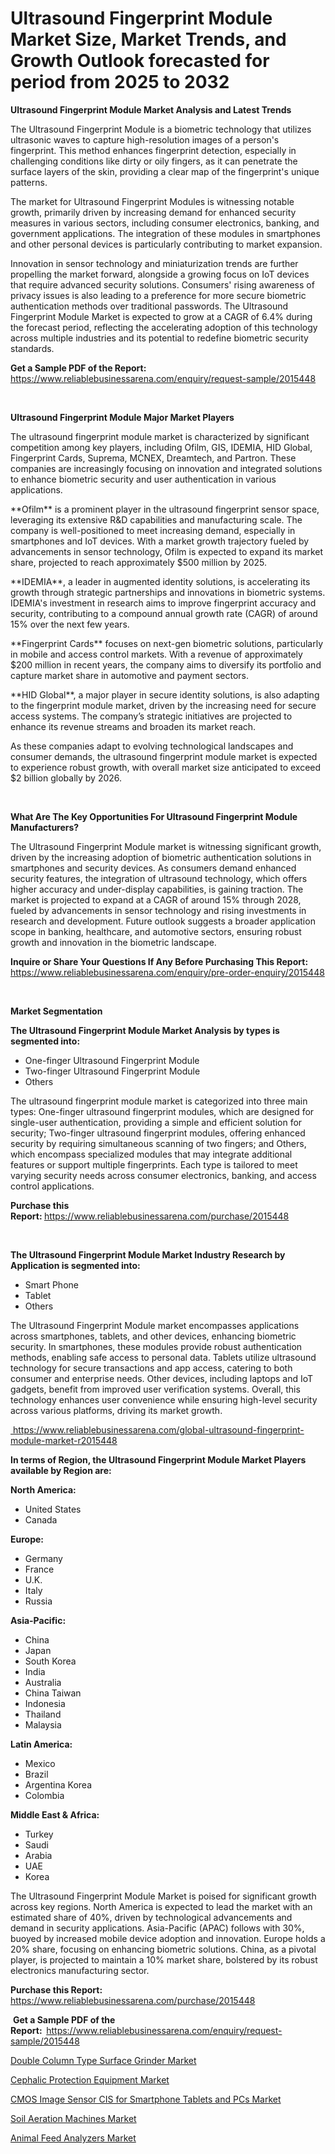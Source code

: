 <p><h1>Ultrasound Fingerprint Module Market Size, Market Trends, and Growth Outlook forecasted for period from 2025 to 2032</h1></p><p><strong>Ultrasound Fingerprint Module Market Analysis and Latest Trends</strong></p>
<p><p>The Ultrasound Fingerprint Module is a biometric technology that utilizes ultrasonic waves to capture high-resolution images of a person's fingerprint. This method enhances fingerprint detection, especially in challenging conditions like dirty or oily fingers, as it can penetrate the surface layers of the skin, providing a clear map of the fingerprint's unique patterns.</p><p>The market for Ultrasound Fingerprint Modules is witnessing notable growth, primarily driven by increasing demand for enhanced security measures in various sectors, including consumer electronics, banking, and government applications. The integration of these modules in smartphones and other personal devices is particularly contributing to market expansion. </p><p>Innovation in sensor technology and miniaturization trends are further propelling the market forward, alongside a growing focus on IoT devices that require advanced security solutions. Consumers' rising awareness of privacy issues is also leading to a preference for more secure biometric authentication methods over traditional passwords. The Ultrasound Fingerprint Module Market is expected to grow at a CAGR of 6.4% during the forecast period, reflecting the accelerating adoption of this technology across multiple industries and its potential to redefine biometric security standards.</p></p>
<p><strong>Get a Sample PDF of the Report:&nbsp;</strong> <a href="https://www.reliablebusinessarena.com/enquiry/request-sample/2015448?utm_campaign=3569&utm_medium=2&utm_source=Github&utm_content=ia&utm_term=29032025&utm_id=ultrasound-fingerprint-module">https://www.reliablebusinessarena.com/enquiry/request-sample/2015448</a></p>
<p>&nbsp;</p>
<p><strong>Ultrasound Fingerprint Module Major Market Players</strong></p>
<p><p>The ultrasound fingerprint module market is characterized by significant competition among key players, including Ofilm, GIS, IDEMIA, HID Global, Fingerprint Cards, Suprema, MCNEX, Dreamtech, and Partron. These companies are increasingly focusing on innovation and integrated solutions to enhance biometric security and user authentication in various applications.</p><p>**Ofilm** is a prominent player in the ultrasound fingerprint sensor space, leveraging its extensive R&D capabilities and manufacturing scale. The company is well-positioned to meet increasing demand, especially in smartphones and IoT devices. With a market growth trajectory fueled by advancements in sensor technology, Ofilm is expected to expand its market share, projected to reach approximately $500 million by 2025.</p><p>**IDEMIA**, a leader in augmented identity solutions, is accelerating its growth through strategic partnerships and innovations in biometric systems. IDEMIA's investment in research aims to improve fingerprint accuracy and security, contributing to a compound annual growth rate (CAGR) of around 15% over the next few years.</p><p>**Fingerprint Cards** focuses on next-gen biometric solutions, particularly in mobile and access control markets. With a revenue of approximately $200 million in recent years, the company aims to diversify its portfolio and capture market share in automotive and payment sectors.</p><p>**HID Global**, a major player in secure identity solutions, is also adapting to the fingerprint module market, driven by the increasing need for secure access systems. The company’s strategic initiatives are projected to enhance its revenue streams and broaden its market reach.</p><p>As these companies adapt to evolving technological landscapes and consumer demands, the ultrasound fingerprint module market is expected to experience robust growth, with overall market size anticipated to exceed $2 billion globally by 2026.</p></p>
<p>&nbsp;</p>
<p><strong>What Are The Key Opportunities For Ultrasound Fingerprint Module Manufacturers?</strong></p>
<p><p>The Ultrasound Fingerprint Module market is witnessing significant growth, driven by the increasing adoption of biometric authentication solutions in smartphones and security devices. As consumers demand enhanced security features, the integration of ultrasound technology, which offers higher accuracy and under-display capabilities, is gaining traction. The market is projected to expand at a CAGR of around 15% through 2028, fueled by advancements in sensor technology and rising investments in research and development. Future outlook suggests a broader application scope in banking, healthcare, and automotive sectors, ensuring robust growth and innovation in the biometric landscape.</p></p>
<p><strong>Inquire or Share Your Questions If Any Before Purchasing This Report:</strong> <a href="https://www.reliablebusinessarena.com/enquiry/pre-order-enquiry/2015448?utm_campaign=3569&utm_medium=2&utm_source=Github&utm_content=ia&utm_term=29032025&utm_id=ultrasound-fingerprint-module">https://www.reliablebusinessarena.com/enquiry/pre-order-enquiry/2015448</a></p>
<p>&nbsp;</p>
<p><strong>Market Segmentation</strong></p>
<p><strong>The Ultrasound Fingerprint Module Market Analysis by types is segmented into:</strong></p>
<p><ul><li>One-finger Ultrasound Fingerprint Module</li><li>Two-finger Ultrasound Fingerprint Module</li><li>Others</li></ul></p>
<p><p>The ultrasound fingerprint module market is categorized into three main types: One-finger ultrasound fingerprint modules, which are designed for single-user authentication, providing a simple and efficient solution for security; Two-finger ultrasound fingerprint modules, offering enhanced security by requiring simultaneous scanning of two fingers; and Others, which encompass specialized modules that may integrate additional features or support multiple fingerprints. Each type is tailored to meet varying security needs across consumer electronics, banking, and access control applications.</p></p>
<p><strong>Purchase this Report:&nbsp;</strong><a href="https://www.reliablebusinessarena.com/purchase/2015448?utm_campaign=3569&utm_medium=2&utm_source=Github&utm_content=ia&utm_term=29032025&utm_id=ultrasound-fingerprint-module">https://www.reliablebusinessarena.com/purchase/2015448</a></p>
<p>&nbsp;</p>
<p><strong>The Ultrasound Fingerprint Module Market Industry Research by Application is segmented into:</strong></p>
<p><ul><li>Smart Phone</li><li>Tablet</li><li>Others</li></ul></p>
<p><p>The Ultrasound Fingerprint Module market encompasses applications across smartphones, tablets, and other devices, enhancing biometric security. In smartphones, these modules provide robust authentication methods, enabling safe access to personal data. Tablets utilize ultrasound technology for secure transactions and app access, catering to both consumer and enterprise needs. Other devices, including laptops and IoT gadgets, benefit from improved user verification systems. Overall, this technology enhances user convenience while ensuring high-level security across various platforms, driving its market growth.</p></p>
<p><a href="https://www.reliablebusinessarena.com/global-ultrasound-fingerprint-module-market-r2015448?utm_campaign=3569&utm_medium=2&utm_source=Github&utm_content=ia&utm_term=29032025&utm_id=ultrasound-fingerprint-module">&nbsp;https://www.reliablebusinessarena.com/global-ultrasound-fingerprint-module-market-r2015448</a></p>
<p><strong>In terms of Region, the Ultrasound Fingerprint Module Market Players available by Region are:</strong></p>
<p>
    <p> <strong> North America: </strong>
        <ul>
            <li>United States</li>
            <li>Canada</li>
        </ul>
        </p> 
    <p> <strong> Europe: </strong>
        <ul>
            <li>Germany</li>
            <li>France</li>
            <li>U.K.</li>
            <li>Italy</li>
            <li>Russia</li>
        </ul>
        </p> 
    <p> <strong> Asia-Pacific: </strong>
        <ul>
            <li>China</li>
            <li>Japan</li>
            <li>South Korea</li>
            <li>India</li>
            <li>Australia</li>
            <li>China Taiwan</li>
            <li>Indonesia</li>
            <li>Thailand</li>
            <li>Malaysia</li>
        </ul>
        </p> 
    <p> <strong> Latin America: </strong>
        <ul>
            <li>Mexico</li>
            <li>Brazil</li>
            <li>Argentina Korea</li>
            <li>Colombia</li>
        </ul>
        </p> 
    <p> <strong> Middle East & Africa: </strong>
        <ul>
            <li>Turkey</li>
            <li>Saudi</li>
            <li>Arabia</li>
            <li>UAE</li>
            <li>Korea</li>
        </ul>
    </p>
    </p>
<p><p>The Ultrasound Fingerprint Module Market is poised for significant growth across key regions. North America is expected to lead the market with an estimated share of 40%, driven by technological advancements and demand in security applications. Asia-Pacific (APAC) follows with 30%, buoyed by increased mobile device adoption and innovation. Europe holds a 20% share, focusing on enhancing biometric solutions. China, as a pivotal player, is projected to maintain a 10% market share, bolstered by its robust electronics manufacturing sector.</p></p>
<p><strong>Purchase this Report: </strong><a href="https://www.reliablebusinessarena.com/purchase/2015448?utm_campaign=3569&utm_medium=2&utm_source=Github&utm_content=ia&utm_term=29032025&utm_id=ultrasound-fingerprint-module">https://www.reliablebusinessarena.com/purchase/2015448</a></p>
<p>&nbsp;<strong>Get a Sample PDF of the Report:&nbsp;&nbsp;</strong><a href="https://www.reliablebusinessarena.com/enquiry/request-sample/2015448?utm_campaign=3569&utm_medium=2&utm_source=Github&utm_content=ia&utm_term=29032025&utm_id=ultrasound-fingerprint-module">https://www.reliablebusinessarena.com/enquiry/request-sample/2015448</a></p>
<p><strong></strong></p>
<p><p><a href="https://www.linkedin.com/pulse/forecasting-double-column-type-surface-grinder-market-ztuce?utm_campaign=3569&utm_medium=2&utm_source=Github&utm_content=ia&utm_term=29032025&utm_id=ultrasound-fingerprint-module">Double Column Type Surface Grinder Market</a></p><p><a href="https://www.linkedin.com/pulse/cephalic-protection-equipment-market-growth-analysis-2025-2032-fjvoc?utm_campaign=3569&utm_medium=2&utm_source=Github&utm_content=ia&utm_term=29032025&utm_id=ultrasound-fingerprint-module">Cephalic Protection Equipment Market</a></p><p><a href="https://github.com/lamlebienz7j/Market-Research-Report-List-1/blob/main/cmos-image-sensor-cis-for-smartphone-tablets-and-pcs-market.md?utm_campaign=3569&utm_medium=2&utm_source=Github&utm_content=ia&utm_term=29032025&utm_id=ultrasound-fingerprint-module">CMOS Image Sensor CIS for Smartphone Tablets and PCs Market</a></p><p><a href="https://www.linkedin.com/pulse/sustainability-trends-soil-aeration-machines-industry-utt6c?utm_campaign=3569&utm_medium=2&utm_source=Github&utm_content=ia&utm_term=29032025&utm_id=ultrasound-fingerprint-module">Soil Aeration Machines Market</a></p><p><a href="https://www.linkedin.com/pulse/transforming-connectivity-exploring-animal-feed-analyzers-pepoc?utm_campaign=3569&utm_medium=2&utm_source=Github&utm_content=ia&utm_term=29032025&utm_id=ultrasound-fingerprint-module">Animal Feed Analyzers Market</a></p></p>